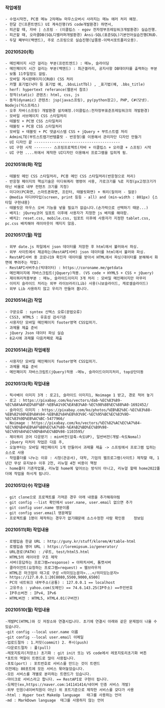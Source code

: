 #### 작업예정
    - 수업시작전, PC용 메뉴 2차메뉴 마우스오버시 사라지는 메뉴 에러 처리 예정.
    - 한달 간(프론트엔드) UI 계속진행(VS code개발환경) 하면서, 
    - 피곤할 때, 자바 | 스프링 - (이클립스 - egov 전자정부프레임워크개발환경) 실습진행.
    - 피곤할 때, 오라클DB(SQL디벨러퍼개발환경) Ansi-SQL(표준SQL)기본언어실습진행CRUD.
    - 두달 째부터(백엔드), 주로 스프링으로 실습진행(납품용-이력서포트폴리오용).

#### 20210520(목)
    - 메인페이지 시간 걸리는 부분(프런트엔드) : 메뉴, 슬라이딩
    - 메인페이지 시간 걸리는 부분(백엔드) : 최근겔러리, 공지사항 DB데이터를 출력하는 부분
    - 보통 11주일정도 걸림. 
    - 모바일 게시판페이지(CRUD) CSS 처리
    - 카멜 표기법(낙타 등 표기법 예, .bbsListTbl) , _표기법(예, .bbs_title)
    - herf: hypertext referance(웹문서 참조)
    - 정적(static) 콘텐츠: html, css, js
    - 동적(dynamic) 콘텐츠: jsp(java스프링), py(python장고), PHP, C#(닷넷). Nodejs(익스프레스)
    - 오후 자바(스프링) 개발환경 설치예정.(이클립스:전자정부표준프레임워크의 개발환경)
    - 모바일 서브메이지 CSS 스타일처리
    - 테블릿 + PC영 CSS 스타일처리
    - 태블릿 + PC용 CSS 스타일처리
    - 모바일 + 태블릿 + PC 댓글시스템 CSS + jQuery + 부트스트랩 처리
    - AdminLTE(부트스트랩기반템플릿 - 반응형)를 이용해서 관리자단 디자인 만들기
    - UI 디자인 끝 ---------------------------------------
    - UI 구현 시작 -------- 스프링프로젝트(자바 + 이클립스 + 오라클 + 스프링) 시작
    - UI 구현 ....위에서 제작한 UI디자인 이용해서 프로그램을 입히게 됨.


#### 20210518(화) 작업
    - 테블릿 메인 CSS 스타일처리, PC용 메인 CSS 스타일처리(반응형으로 처리)
    - 반응형 페이지의 핵심기술은 미디워쿼리 명령어 사용, 가로크기를 %로 지정(px고정크기가 아닌 비율로 내부 컨텐츠 크기를 지정)
    - 미디어(PC화면, 스마트폰화면, 프린터, 태블릿화면) + 쿼리(질의어 - 질문)
    - @media 미디어타입(screen, print 등등 - all) and (min-width : 801px) {스타일 구현내용}
    - 태블릿은 마우스 오버 기능을 넣을 필요가 없습니다.(손가락으로 선택하기 때문...)
    - 배치1: jQurey코어 임포트 이후에 사용자가 지정한 js 배치를 해야함.
    - 배치2: reset.css, mobile.css, 임포트 이후에 사용자가 지정한 tablet.css, pc.css 배치해야 레이아웃이 깨지지 않음.


#### 20210517(월) 작업

    - 외부 date.js 파일에서 json 데이터를 저장한 후 html에서 불러와서 파싱.
    - 외부 사이트에서 제공하는(RestAPI서버) json 데이터를 html에서 불러와 파싱.
    - RestAPI서버 중 코로나19 확진자 데이터를 받아서 HTML에서 파싱(데이터를 분해해서 화면에 뿌려주는 작업).
    - RestAPI서버주소(빅데이터) : https://coroname.me/getdata
    - 메인페이지에 자바스크립트(jQquery)적용. (VS code + HYML5 + CSS + jQuery)
    - 제이쿼리적용부분 : 메뉴, 슬라이드이미지 3개 처리 : 모바일 메인페이지만 마무리
    - 이미지 슬라이드 처리는 외부 라이브러리(Lib) 사용(니보슬라이드, 캐로셀슬라이드)
    - 외부 Lib 사용하지 않고 우리가 만들어 봅니다.

#### 20210514(금) 작업
    - 구문오류 : syntex 신텍스 오류(문법오류) 
    - CSS3, HTML5 : 유효성 검사기준
    - 사용자단 모바일 메인페이지 footer영역 CSS입히기.
    - 과제물 제출 준비
    - jQuery Json 데이터 파싱 실습
    - 8교시에 과제물 다음카페로 제출

#### 20210514(금) 작업예정
    - 사용자단 모바일 메인페이지 footer영역 CSS입히기.
    - 과제물 제출 준비
    - 메인페이지 자바스크립트(jQuery)적용 -메뉴, 슬라이드이미지처리, top상단이동


#### 20210513(목) 작업내용
    - 픽사베이 이미지 3개 : 로고1, 슬라이드 이미지1, Noimage 1 받고, 경로 적어 놓기
    - 로고 : https://pixabay.com/ko/vectors/dab-%EC%83%89-%EC%8A%A4%ED%8F%BF-%EB%A1%9C%EA%B3%A0-%EC%98%88%EC%88%A0-1692452/
    - 슬라이드 이미지 : https://pixabay.com/ko/photos/%EB%B2%8C-%EC%83%88-%EB%82%98%EB%8A%94-%EB%B2%84%EB%93%9C-%EC%95%BC%EC%83%9D-%EC%83%9D%EB%AC%BC-5477966/
    - Noimage : https://pixabay.com/ko/vectors/%EC%82%AC%EC%A7%84-%EC%9D%B4%EB%AF%B8%EC%A7%80-%EA%B2%BD%EC%B9%98-%EC%95%84%EC%9D%B4%EC%BD%98-1103595/
    - 제이쿼리 코어 다운받기 : min버전(압축-속도UP), 일반버전(개발-속도Nomal)
    - jQuery 미처리 작업은 다음 주, 
    - 오늘부터는 모바일 메인페이지 1개 만들어서 과제물 제출 -> 스프링에서 프로그램 입히는 소스로 사용
    - 작업폴더를 나누는 이유 : 시청(관공서), 대학, 기업의 웹프로그램(사이트) 제작할 때, 1년간 무상 유지보수 이후 2천, 리뉴얼 4천 비용이 책정
    - home폴더 기존작업물, 리뉴얼 home에 덮어쓰는 방식이 아니고, 리뉴얼 할때 home2022폴더에 작업을 하시게 됩니다.
#### 20210512(수) 작업내용
    - git clone으로 프로젝트를 가져온 경우 아래 내용을 추가해줘야됨
    - git config --list 확인에서 user.nane, user.email 없으면 추가
    - git config user.name 영문이름
    - git config user.email 영문메일
    - 프로젝트를 1명이 제작하는 경우가 없기떄문에 소스수정한 사람 확인용    정보임


#### 20210511(화) 작업내용
    - 로렘입숨 한글 URL : http://guny.kr/stuff/klorem/#/table-html
    - 로렘입숨 영어 URL : https://loremipsum.io/generator/
    - URL경로(PATH) : /루트, test/html5.html
    - HTML5의 레이아웃 구조 제작
    - 서버(응답하는 프로그램=response) = 아파치서버, 톰캣서버
    - 클라이언트(요청하는 프로그램=request) = 웹브라우저
    - HTML은 마크업이 태그로 구성 <의미있는문자>...</의미있는문자>
    - https://127.0.0.1:20[8080,5500,9000,6500]
    - PC의 네트워크 내부주소(공통) : 127.0.0.1 == localhost
    - 고유주소 : yahoo.com(도메인) == 74.6.143.25(IP주소) ==주민번호
    - IP주소버전 : IPv4, IPv6
    - HTML버전 : HTML5, HTML4.01(구버전)


#### 20210510(월) 작업내용
    -개발PC(HTML)와 깃 저장소와 연결시킵니다. 초기에 연결시 아래와 같은 문제점이 나올 수 있습니다.
    -git config --local user.name 이름
    -git config --local user.email 이메일
    -업로드절차 : 1.커밋(commit) 2. 푸시(push)
    -다운로드절차 : 풀(pull) 
    -레포지토리(저장소) 초기화 : git init 또는 VS code에서 레포지토리초기화 버튼 
    *포트의 역할이 트랜드로 많이 사용됩니다.
    -포토(port) : 포트번호로 서비스를 만드는 것이 트랜드
    이전에는 80포트에 모든 서비스 묶어놓았습니다.
    -모든 서비스를 개별로 분리하는 트랜드가 있습니다. 
    -마이크로 서비스라고 합니다. == RestAPI로 구현이 됩니다.
    -도메인(ex,https://naver.com:141141414/네이버 인증 서비스 개발)
    -외부 인원(네이버직원이 아닌) 위 포트기준으로 제작한 서비스를 갖다가 사용
    -html : Hyper text MakeUp language   태그를 사용하는 언어
    -md : MarkDown language  태그를 사용하지 않는 언어